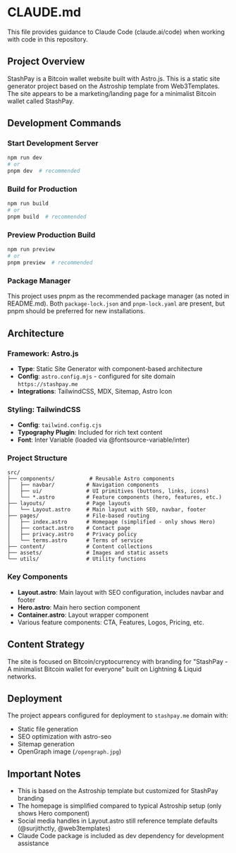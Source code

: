 # CLAUDE.md

This file provides guidance to Claude Code (claude.ai/code) when working with code in this repository.

## Project Overview

StashPay is a Bitcoin wallet website built with Astro.js. This is a static site generator project based on the Astroship template from Web3Templates. The site appears to be a marketing/landing page for a minimalist Bitcoin wallet called StashPay.

## Development Commands

### Start Development Server
```bash
npm run dev
# or
pnpm dev  # recommended
```

### Build for Production
```bash
npm run build
# or
pnpm build  # recommended
```

### Preview Production Build
```bash
npm run preview
# or
pnpm preview  # recommended
```

### Package Manager
This project uses pnpm as the recommended package manager (as noted in README.md). Both `package-lock.json` and `pnpm-lock.yaml` are present, but pnpm should be preferred for new installations.

## Architecture

### Framework: Astro.js
- **Type**: Static Site Generator with component-based architecture
- **Config**: `astro.config.mjs` - configured for site domain `https://stashpay.me`
- **Integrations**: TailwindCSS, MDX, Sitemap, Astro Icon

### Styling: TailwindCSS
- **Config**: `tailwind.config.cjs`
- **Typography Plugin**: Included for rich text content
- **Font**: Inter Variable (loaded via @fontsource-variable/inter)

### Project Structure
```
src/
├── components/           # Reusable Astro components
│   ├── navbar/          # Navigation components
│   ├── ui/              # UI primitives (buttons, links, icons)
│   └── *.astro          # Feature components (hero, features, etc.)
├── layouts/             # Page layouts
│   └── Layout.astro     # Main layout with SEO, navbar, footer
├── pages/               # File-based routing
│   ├── index.astro      # Homepage (simplified - only shows Hero)
│   ├── contact.astro    # Contact page
│   ├── privacy.astro    # Privacy policy
│   └── terms.astro      # Terms of service
├── content/             # Content collections
├── assets/              # Images and static assets
└── utils/               # Utility functions
```

### Key Components
- **Layout.astro**: Main layout with SEO configuration, includes navbar and footer
- **Hero.astro**: Main hero section component
- **Container.astro**: Layout wrapper component
- Various feature components: CTA, Features, Logos, Pricing, etc.

## Content Strategy

The site is focused on Bitcoin/cryptocurrency with branding for "StashPay - A minimalist Bitcoin wallet for everyone" built on Lightning & Liquid networks.

## Deployment

The project appears configured for deployment to `stashpay.me` domain with:
- Static file generation
- SEO optimization with astro-seo
- Sitemap generation
- OpenGraph image (`/opengraph.jpg`)

## Important Notes

- This is based on the Astroship template but customized for StashPay branding
- The homepage is simplified compared to typical Astroship setup (only shows Hero component)
- Social media handles in Layout.astro still reference template defaults (@surjithctly, @web3templates)
- Claude Code package is included as dev dependency for development assistance
